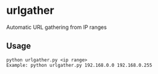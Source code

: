 # urlgather
Automatic URL gathering from IP ranges
## Usage
```shell
python urlgather.py <ip range>
Example: python urlgather.py 192.168.0.0 192.168.0.255
```

